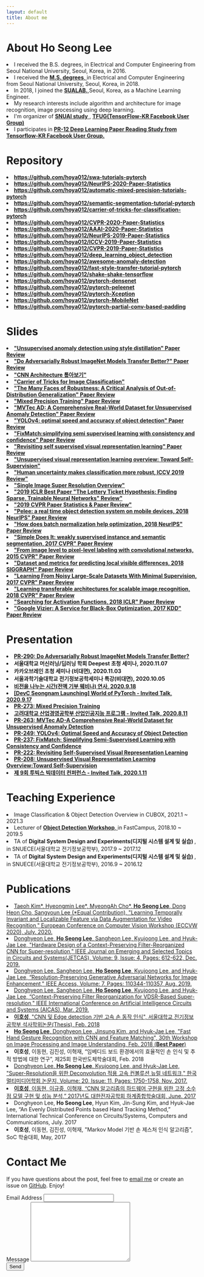 ```yaml
---
layout: default
title: About me
---
```


<div class="post">
	<h1 class="pageTitle">About Ho Seong Lee</h1>
		<li>I received the B.S. degrees, in Electrical and Computer Engineering from Seoul National University, Seoul, Korea, in 2016.</li>
		<li>I received the <a href="http://capp.snu.ac.kr/" target="_blank"> <b>M.S. degrees</b>, </a> in Electrical and Computer Engineering from Seoul National University, Seoul, Korea, in 2018.</li>
  		<li>In 2018, I joined the <a href="http://sualab.com/" target="_blank"> <b>SUALAB.</b></a>,Seoul, Korea, as a Machine Learning Engineer.</li>
  		<li>My research interests include algorithm and architecture for image recognition, image processing using deep learning.</li>
	  	<li>I'm organizer of <a href="https://drive.google.com/drive/folders/0B8z5oUpB2DysbFNEOWxfVDh5VW8" target="_blank"> <b>SNUAI study</b> </a>, <a href="https://www.facebook.com/groups/TensorFlowKR" target="_blank"> <b> TFUG(TensorFlow-KR Facebook User Group) </b> </a> </li>
		<li>I participates in <a href="https://www.youtube.com/results?search_query=pr12" target="_blank"><b>PR-12 Deep Learning Paper Reading Study from Tensorflow-KR Facebook User Group.</b> </a> </li>
	<h1 class="pageTitle"> Repository </h1>
		<li> <a href="https://github.com/hoya012/swa-tutorials-pytorch" target="_blank"> <b>https://github.com/hoya012/swa-tutorials-pytorch</b> </a></li>
		<li> <a href="https://github.com/hoya012/NeurIPS-2020-Paper-Statistics" target="_blank"> <b>https://github.com/hoya012/NeurIPS-2020-Paper-Statistics</b> </a></li>
		<li> <a href="https://github.com/hoya012/automatic-mixed-precision-tutorials-pytorch" target="_blank"> <b>https://github.com/hoya012/automatic-mixed-precision-tutorials-pytorch</b> </a></li>
		<li> <a href="https://github.com/hoya012/semantic-segmentation-tutorial-pytorch" target="_blank"> <b>https://github.com/hoya012/semantic-segmentation-tutorial-pytorch</b> </a></li>
		<li> <a href="https://github.com/hoya012/carrier-of-tricks-for-classification-pytorch" target="_blank"> <b>https://github.com/hoya012/carrier-of-tricks-for-classification-pytorch</b> </a></li>
		<li> <a href="https://github.com/hoya012/CVPR-2020-Paper-Statistics" target="_blank"> <b>https://github.com/hoya012/CVPR-2020-Paper-Statistics</b> </a></li>
		<li> <a href="https://github.com/hoya012/AAAI-2020-Paper-Statistics" target="_blank"> <b>https://github.com/hoya012/AAAI-2020-Paper-Statistics</b> </a></li>
		<li> <a href="https://github.com/hoya012/NeurIPS-2019-Paper-Statistics" target="_blank"> <b>https://github.com/hoya012/NeurIPS-2019-Paper-Statistics</b> </a></li>
		<li> <a href="https://github.com/hoya012/ICCV-2019-Paper-Statistics" target="_blank"> <b>https://github.com/hoya012/ICCV-2019-Paper-Statistics</b> </a></li>
		<li> <a href="https://github.com/hoya012/CVPR-2019-Paper-Statistics" target="_blank"> <b>https://github.com/hoya012/CVPR-2019-Paper-Statistics</b> </a></li>
		<li> <a href="https://github.com/hoya012/deep_learning_object_detection" target="_blank"> <b>https://github.com/hoya012/deep_learning_object_detection</b> </a></li>
		<li> <a href="https://github.com/hoya012/awesome-anomaly-detection" target="_blank"> <b>https://github.com/hoya012/awesome-anomaly-detection</b> </a></li>
		<li> <a href="https://github.com/hoya012/fast-style-transfer-tutorial-pytorch" target="_blank"> <b>https://github.com/hoya012/fast-style-transfer-tutorial-pytorch</b> </a></li>
		<li> <a href="https://github.com/hoya012/shake-shake-tensorflow" target="_blank"> <b>https://github.com/hoya012/shake-shake-tensorflow</b> </a></li>
		<li> <a href="https://github.com/hoya012/pytorch-densenet" target="_blank"> <b>https://github.com/hoya012/pytorch-densenet</b> </a></li>
		<li> <a href="https://github.com/hoya012/pytorch-peleenet" target="_blank"> <b>https://github.com/hoya012/pytorch-peleenet</b> </a></li>
		<li> <a href="https://github.com/hoya012/pytorch-Xception" target="_blank"> <b>https://github.com/hoya012/pytorch-Xception</b> </a></li>
		<li> <a href="https://github.com/hoya012/pytorch-MobileNet" target="_blank"> <b>https://github.com/hoya012/pytorch-MobileNet</b> </a></li>
		<li> <a href="https://github.com/hoya012/pytorch-partial-conv-based-padding" target="_blank"> <b>https://github.com/hoya012/pytorch-partial-conv-based-padding</b> </a></li>
	<h1 class="pageTitle">Slides </h1>
		<li> <a href="https://www.slideshare.net/HoseongLee6/unsupervised-anomaly-detection-using-style-distillation" target="_blank"> <b>"Unsupervised anomaly detection using style distillation" Paper Review</b> </a></li>
		<li> <a href="https://www2.slideshare.net/HoseongLee6/do-adversarially-robust-image-net-models-transfer-better" target="_blank"> <b>"Do Adversarially Robust ImageNet Models Transfer Better?" Paper Review</b> </a></li>
		<li> <a href="https://www.slideshare.net/HoseongLee6/cnn-architecture-a-to-z" target="_blank"> <b>"CNN Architecture 톺아보기"</b> </a></li>
		<li> <a href="https://www.slideshare.net/HoseongLee6/carrier-oftricksforimageclassification-238528771" target="_blank"> <b>"Carrier of Tricks for Image Classification"</b> </a></li>
		<li> <a href="https://www.slideshare.net/HoseongLee6/the-many-faces-of-robustness-a-critical-analysis-of-outofdistribution-generalization-paper-review" target="_blank"> <b>"The Many Faces of Robustness: A Critical Analysis of Out-of-Distribution Generalization" Paper Review</b> </a></li>
		<li> <a href="https://www.slideshare.net/HoseongLee6/mixed-precision-training-review" target="_blank"> <b>"Mixed Precision Training" Paper Review</b> </a></li>
		<li> <a href="https://www.slideshare.net/HoseongLee6/mvtec-ad-a-comprehensive-realworld-dataset-for-unsupervised-anomaly-detection" target="_blank"> <b>"MVTec AD: A Comprehensive Real-World Dataset for Unsupervised Anomaly Detection" Paper Review</b> </a></li>
		<li> <a href="https://www.slideshare.net/HoseongLee6/yolov4-optimal-speed-and-accuracy-of-object-detection-review" target="_blank"> <b>"YOLOv4: optimal speed and accuracy of object detection" Paper Review</b> </a></li>
		<li> <a href="https://www.slideshare.net/HoseongLee6/fixmatchsimplifying-semi-supervised-learning-with-consistency-and-confidence" target="_blank"> <b>"FixMatch:simplifying semi supervised learning with consistency and confidence" Paper Review</b> </a></li>
		<li> <a href="https://www.slideshare.net/HoseongLee6/revisiting-self-supervised-visual-representation-learning-paper-review" target="_blank"> <b>"Revisiting self supervised visual representation learning" Paper Review</b> </a></li>
		<li> <a href="https://www.slideshare.net/HoseongLee6/unsupervised-visual-representation-learning-overview-toward-selfsupervision-194443768" target="_blank"> <b>"Unsupervised visual representation learning overview: Toward Self-Supervision"</b> </a></li>
		<li> <a href="https://www.slideshare.net/HoseongLee6/human-uncertainty-makes-classification-more-robust-iccv-2019-review" target="_blank"> <b>"Human uncertainty makes classification more robust, ICCV 2019 Review"</b> </a></li>
		<li> <a href="https://www.slideshare.net/HoseongLee6/single-image-super-resolution-overview" target="_blank"> <b>"Single Image Super Resolution Overview"</b> </a></li>
		<li> <a href="https://www.slideshare.net/HoseongLee6/2019-iclr-best-paper-review-147216667" target="_blank"> <b>"2019 ICLR Best Paper "The Lottery Ticket Hypothesis: Finding Sparse, Trainable Neural Networks" Review"</b> </a></li>
		<li> <a href="https://www.slideshare.net/HoseongLee6/2019-cvpr-paperoverview" target="_blank"> <b>"2019 CVPR Paper Statistics & Paper Review"</b> </a></li>
		<li> <a href="https://www.slideshare.net/HoseongLee6/pelee-a-real-time-object-detection-system-on-mobile-devices-paper-review" target="_blank"> <b>"Pelee: a real time object detection system on mobile devices, 2018 NeurIPS" Paper Review</b> </a></li>
		<li> <a href="https://www.slideshare.net/HoseongLee6/how-does-batch-normalization-help-optimization-paper-review" target="_blank"> <b>"How does batch normalization help optimization, 2018 NeurIPS" Paper Review</b> </a></li>
		<li> <a href="https://www.slideshare.net/HoseongLee6/simple-does-it-weakly-supervised-instance-and-semantic-segmentation-paper-review" target="_blank"> <b>"Simple Does It: weakly supervised instance and semantic segmentation, 2017 CVPR" Paper Review</b> </a></li>
		<li> <a href="https://www.slideshare.net/HoseongLee6/from-image-level-to-pixellevel-labeling-with-convolutional-networks-paper-review-129173293" target="_blank"> <b>"From image level to pixel-level labeling with convolutional networks, 2015 CVPR" Paper Review</b> </a></li>
		<li> <a href="https://www.slideshare.net/HoseongLee6/dataset-and-metrics-for-predicting-local-visible-differences-paper-review" target="_blank"> <b>"Dataset and metrics for predicting local visible differences, 2018 SIGGRAPH" Paper Review</b> </a></li>
		<li> <a href="https://www.slideshare.net/HoseongLee6/learning-from-noisy-largescale-datasets-with-minimal-supervision-paper-review" target="_blank"> <b>"Learning From Noisy Large-Scale Datasets With Minimal Supervision, 2017 CVPR" Paper Review</b> </a></li>
		<li> <a href="https://www.slideshare.net/HoseongLee6/learning-transferable-architectures-for-scalable-image-recognition-paper-review" target="_blank"> <b>"Learning transferable architectures for scalable image recognition, 2018 CVPR" Paper Review</b> </a></li>
		<li> <a href="https://www.slideshare.net/HoseongLee6/searching-for-activation-functions-paper-review" target="_blank"> <b>"Searching for Activation Functions, 2018 ICLR" Paper Review</b> </a></li>
		<li> <a href="https://www.slideshare.net/HoseongLee6/google-vizier-a-service-for-blackbox-optimization-paper-review" target="_blank"> <b>"Google Vizier: A Service for Black-Box Optimization, 2017 KDD" Paper Review</b> </a></li>
	<h1 class="pageTitle">Presentation </h1>
		<li> <a href="https://youtu.be/x2L393xcL2M" target="_blank"> <b> PR-290: Do Adversarially Robust ImageNet Models Transfer Better? </b> </a> </li>
		<li> <b> 서울대학교 머신러닝/딥러닝 학회 Deepest 초청 세미나, 2020.11.07 </b> </li>
		<li> <b> 카카오브레인 초청 세미나 (비대면), 2020.11.03 </b> </li>
		<li> <b> 서울과학기술대학교 전기정보공학세미나 특강(비대면), 2020.10.05 </b> </li>
		<li> <a href="https://festa.io/events/1159" target="_blank"> <b> 비전을 나누는 시간(전액 기부 웨비나) 연사, 2020.9.18 </b> </a> </li>
		<li> <a href="https://festa.io/events/1158" target="_blank"> <b> [DevC Seongnam Launching] World of PyTorch - Invited Talk, 2020.9.17 </b> </a> </li>
		<li> <a href="https://youtu.be/VEG7qjSa3kY" target="_blank"> <b> PR-273: Mixed Precision Training </b> </a> </li>
		<li> <a href="http://dsba.korea.ac.kr/notice/?uid=1322&mod=document&pageid=1" target="_blank"> <b> 고려대학교 산업경영공학부 산업인공지능 프로그램 - Invited Talk, 2020.8.11 </b> </a> </li>
		<li> <a href="https://youtu.be/7skd4bdE_jg" target="_blank"> <b> PR-263: MVTec AD-A Comprehensive Real-World Dataset for Unsupervised Anomaly Detection </b> </a> </li>
		<li> <a href="https://youtu.be/CXRlpsFpVUE" target="_blank"> <b> PR-249: YOLOv4: Optimal Speed and Accuracy of Object Detection </b> </a> </li>
		<li> <a href="https://youtu.be/fOCxgrR95ew" target="_blank"> <b> PR-237: FixMatch: Simplifying Semi-Supervised Learning with Consistency and Confidence </b> </a> </li>
		<li> <a href="https://youtu.be/6pDIfC14By8" target="_blank"> <b> PR-222: Revisiting Self-Supervised Visual Representation Learning </b> </a> </li>
		<li> <a href="https://youtu.be/eDDHsbMgOJQ" target="_blank"> <b> PR-208: Unsupervised Visual Representation Learning Overview:Toward Self-Supervision </b> </a> </li>
		<li> <a href="https://www.onoffmix.com/event/205358" target="_blank"> <b> 제 9회 투빅스 빅데이터 컨퍼런스 - Invited Talk, 2020.1.11 </b> </a> </li>
	<h1 class="pageTitle">Teaching Experience </h1>
		<li> Image Classification & Object Detection Overview in CUBOX, 2021.1 ~ 2021.3 </li>
		<li> Lecturer of <a href="https://www.fastcampus.co.kr/data_workshop_obj/" target="_blank"> <b>Object Detection Workshop</b>, </a> in FastCampus, 2018.10 ~ 2019.5 </li>
		<li> TA of <b> Digital System Design and Experiments(디지털 시스템 설계 및 실습) </b>, in SNUECE(서울대학교 전기정보공학부), 2017.9 ~ 2017.12 </li>
		<li> TA of <b> Digital System Design and Experiments(디지털 시스템 설계 및 실습) </b>,  in SNUECE(서울대학교 전기정보공학부), 2016.9 ~ 2016.12 </li>
	<h1 class="pageTitle">Publications</h1>
		<li> <a href="https://arxiv.org/abs/2008.05721" target="_blank"> Taeoh Kim*, Hyeongmin Lee*, MyeongAh Cho*, <b>Ho Seong Lee</b>, Dong Heon Cho, Sangyoun Lee (*Equal Contribution), "Learning Temporally Invariant and Localizable Feature via Data Augmentation for Video Recognition," European Conference on Computer Vision Workshop (ECCVW 2020), July. 2020. </li>
		<li> Donghyeon Lee, <b>Ho Seong Lee</b>, Sangheon Lee, Kyujoong Lee, and Hyuk-Jae Lee, "Hardware Design of a Context-Preserving Filter-Reorganized CNN for Super-resolution," IEEE Journal on Emerging and Selected Topics in Circuits and Systems(JETCAS), Volume: 9, Issue: 4, Pages: 612-622, Dec. 2019. </li>
		<li> Donghyeon Lee, Sangheon Lee, <b>Ho Seong Lee</b>, Kyujoong Lee, and Hyuk-Jae Lee, “Resolution-Preserving Generative Adversarial Networks for Image Enhancement," IEEE Access, Volume: 7, Pages: 110344-110357, Aug. 2019. </li>
		<li> Donghyeon Lee, Sangheon Lee, <b>Ho Seong Lee</b>, Kyujoong Lee, and Hyuk-Jae Lee, “Context-Preserving Filter Reorganization for VDSR-Based Super-resolution," IEEE International Conference on Artificial Intelligence Circuits and Systems (AICAS), Mar. 2019. </li>
		<li><a href="http://s-space.snu.ac.kr/handle/10371/141510" target="_blank"> <b>이호성</b>, "CNN 및 Edge detection 기반
고속 손 동작 인식", 서울대학교 전기정보공학부 석사학위논문(Thesis), Feb. 2018 </a></li>
		<li><a href="https://www.eiric.or.kr/community/post2.php?m=view&gubun=201802&num=13881&pg=21&seGubun=&seGubun1=&SnxGubun=%C6%F7%BD%BA%C5%CD&searchBy=&searchWord=" target="_blank"> <b>Ho Seong Lee</b>, Donghyeon Lee, Jinsung Kim, and Hyuk-Jae Lee, "Fast Hand Gesture Recognition with CNN and Feature Matching", 30th Workshop on Image Processing and Image Understanding, Feb. 2018 (<b>Best Paper</b>) </a></li>
		<li><b>이호성</b>, 이동현, 김진성, 이혁재, “임베디드 보드 환경에서의 효율적인 손 인식 및 추적 방법에 대한 연구”, 제25회 한국반도체학술대회, Feb. 2018 </li>
		<li><a href="http://www.dbpia.co.kr/Journal/ArticleDetail/NODE07279627" target="_blank"> Donghyeon Lee, <b>Ho Seong Lee</b>, Kyujoong Lee, and Hyuk-Jae Lee, "Super-Resolution을 위한 Deconvolution 적용 고속 컨볼루션 뉴럴 네트워크," 한국멀티미디어학회 논문지, Volume: 20, Issue: 11, Pages: 1750-1758, Nov. 2017. </a></li>
		<li><a href="https://www.dbpia.co.kr/Journal/ArticleDetail/NODE07219575" target="_blank">  <b>이호성</b>, 이동현, 이규중, 이혁재, “CNN 알고리즘의 하드웨어 구현을 위한 고정 소수점 모델 구현 및 성능 분석,” 2017년도 대한전자공학회 하계종합학술대회, June. 2017</a></li>
		<li>Donghyeon Lee, <b>Ho Seong Lee</b>, Hyun Kim, Jin-Sung Kim, and Hyuk-Jae Lee, “An Evenly Distributed Points based Hand Tracking Method,” International Technical Conference on Circuits/Systems, Computers and Communications, July. 2017</li>
		<li> <b>이호성</b>, 이동현, 김진성, 이혁재, "Markov Model 기반 손 제스처 인식 알고리즘", SoC 학술대회, May, 2017</li>
	<h1 class="pageTitle">Contact Me</h1>
	    <p>If you have questions about the post, feel free to <a href="mailto:Hoseong.Lee@cognex.com">email me</a> or create an issue on <a href="https://github.com/hoya012">GitHub</a>. Enjoy!</p>	
	<form action="http://formspree.io/hoseong.lee@cognex.com" method="POST">
		<label for="email">Email Address</label>	
		<input type="email" id="email" name="_replyto" class="full-width"><br>	
		<label for="message">Message</label>	
		<textarea name="message" id="message" cols="30" rows="10" class="full-width"></textarea><br>	
		<input type="submit" value="Send" class="button">	
  	</form>
</div>
